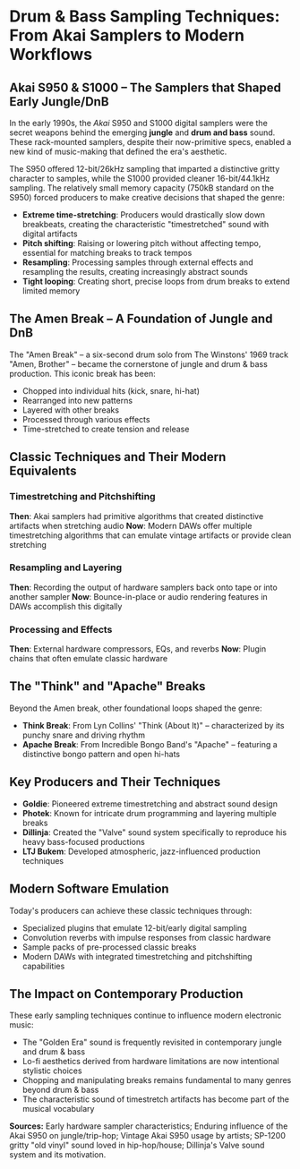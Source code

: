 # Drum & Bass Sampling Techniques: From Akai Samplers to Modern Workflows

## Akai S950 & S1000 – The Samplers that Shaped Early Jungle/DnB
In the early 1990s, the *Akai* S950 and S1000 digital samplers were the secret weapons behind the emerging **jungle** and **drum and bass** sound. These rack-mounted samplers, despite their now-primitive specs, enabled a new kind of music-making that defined the era's aesthetic.

The S950 offered 12-bit/26kHz sampling that imparted a distinctive gritty character to samples, while the S1000 provided cleaner 16-bit/44.1kHz sampling. The relatively small memory capacity (750kB standard on the S950) forced producers to make creative decisions that shaped the genre:

- **Extreme time-stretching**: Producers would drastically slow down breakbeats, creating the characteristic "timestretched" sound with digital artifacts
- **Pitch shifting**: Raising or lowering pitch without affecting tempo, essential for matching breaks to track tempos
- **Resampling**: Processing samples through external effects and resampling the results, creating increasingly abstract sounds
- **Tight looping**: Creating short, precise loops from drum breaks to extend limited memory

## The Amen Break – A Foundation of Jungle and DnB

The "Amen Break" – a six-second drum solo from The Winstons' 1969 track "Amen, Brother" – became the cornerstone of jungle and drum & bass production. This iconic break has been:

- Chopped into individual hits (kick, snare, hi-hat)
- Rearranged into new patterns
- Layered with other breaks
- Processed through various effects
- Time-stretched to create tension and release

## Classic Techniques and Their Modern Equivalents

### Timestretching and Pitchshifting
**Then**: Akai samplers had primitive algorithms that created distinctive artifacts when stretching audio
**Now**: Modern DAWs offer multiple timestretching algorithms that can emulate vintage artifacts or provide clean stretching

### Resampling and Layering
**Then**: Recording the output of hardware samplers back onto tape or into another sampler
**Now**: Bounce-in-place or audio rendering features in DAWs accomplish this digitally

### Processing and Effects
**Then**: External hardware compressors, EQs, and reverbs
**Now**: Plugin chains that often emulate classic hardware

## The "Think" and "Apache" Breaks

Beyond the Amen break, other foundational loops shaped the genre:

- **Think Break**: From Lyn Collins' "Think (About It)" – characterized by its punchy snare and driving rhythm
- **Apache Break**: From Incredible Bongo Band's "Apache" – featuring a distinctive bongo pattern and open hi-hats

## Key Producers and Their Techniques

- **Goldie**: Pioneered extreme timestretching and abstract sound design
- **Photek**: Known for intricate drum programming and layering multiple breaks
- **Dillinja**: Created the "Valve" sound system specifically to reproduce his heavy bass-focused productions
- **LTJ Bukem**: Developed atmospheric, jazz-influenced production techniques

## Modern Software Emulation

Today's producers can achieve these classic techniques through:

- Specialized plugins that emulate 12-bit/early digital sampling
- Convolution reverbs with impulse responses from classic hardware
- Sample packs of pre-processed classic breaks
- Modern DAWs with integrated timestretching and pitchshifting capabilities

## The Impact on Contemporary Production

These early sampling techniques continue to influence modern electronic music:

- The "Golden Era" sound is frequently revisited in contemporary jungle and drum & bass
- Lo-fi aesthetics derived from hardware limitations are now intentional stylistic choices
- Chopping and manipulating breaks remains fundamental to many genres beyond drum & bass
- The characteristic sound of timestretch artifacts has become part of the musical vocabulary

**Sources:** Early hardware sampler characteristics; Enduring influence of the Akai S950 on jungle/trip-hop; Vintage Akai S950 usage by artists; SP-1200 gritty "old vinyl" sound loved in hip-hop/house; Dillinja's Valve sound system and its motivation.